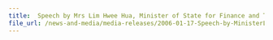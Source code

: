 ```yaml
---
title: 	Speech by Mrs Lim Hwee Hua, Minister of State for Finance and Transport, at the Zero-GST Warehouse Licenses Presentation Ceremony, 17 Jan 2006, 9.30 am, at CrimsonLogic, Science Park II
file_url: /news-and-media/media-releases/2006-01-17-Speech-by-MinisterLHH.pdf
---
```

